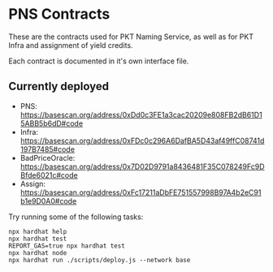 # PNS Contracts

These are the contracts used for PKT Naming Service, as well as for PKT Infra and assignment of yield credits.

Each contract is documented in it's own interface file.

## Currently deployed
* PNS: https://basescan.org/address/0xDd0c3FE1a3cac20209e808FB2dB61D15ABB5b6dD#code
* Infra: https://basescan.org/address/0xFDc0c296A6DafBA5D43af49ffC08741d197B7485#code
* BadPriceOracle: https://basescan.org/address/0x7D02D9791a8436481F35C078249Fc9DBfde6021c#code
* Assign: https://basescan.org/address/0xFc17211aDbFE751557998B97A4b2eC91b1e9D0A0#code

Try running some of the following tasks:

```shell
npx hardhat help
npx hardhat test
REPORT_GAS=true npx hardhat test
npx hardhat node
npx hardhat run ./scripts/deploy.js --network base
```
